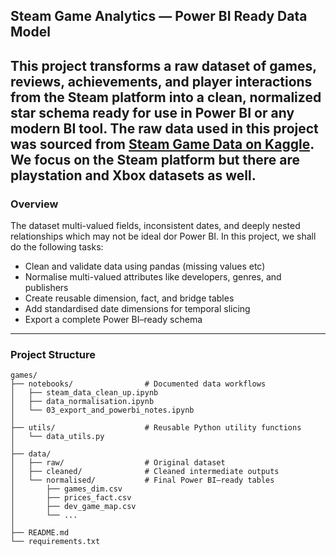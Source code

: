 ## Steam Game Analytics — Power BI Ready Data Model

This project transforms a raw dataset of games, reviews, achievements, and player interactions from the Steam platform into a clean, normalized **star schema** ready for use in Power BI or any modern BI tool.
The raw data used in this project was sourced from [Steam Game Data on Kaggle](https://www.kaggle.com/datasets/artyomkruglov/gaming-profiles-2025-steam-playstation-xbox/). We focus on the Steam platform but there are playstation and Xbox datasets as well.
---

### Overview

The dataset multi-valued fields, inconsistent dates, and deeply nested relationships which may not be ideal dor Power BI. In this project, we shall do the following tasks:

- Clean and validate data using pandas (missing values etc)
- Normalise multi-valued attributes like developers, genres, and publishers
- Create reusable dimension, fact, and bridge tables
- Add standardised date dimensions for temporal slicing
- Export a complete Power BI–ready schema

---

### Project Structure

```text
games/
├── notebooks/                # Documented data workflows
│   ├── steam_data_clean_up.ipynb
│   ├── data_normalisation.ipynb
│   └── 03_export_and_powerbi_notes.ipynb
│
├── utils/                    # Reusable Python utility functions
│   └── data_utils.py
│
├── data/
│   ├── raw/                  # Original dataset
│   ├── cleaned/              # Cleaned intermediate outputs
│   └── normalised/           # Final Power BI–ready tables
│       ├── games_dim.csv
│       ├── prices_fact.csv
│       ├── dev_game_map.csv
│       └── ...
│
├── README.md
└── requirements.txt
